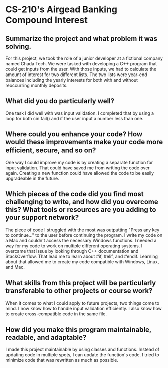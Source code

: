 # CS-210's Airgead Banking Compound Interest

## Summarize the project and what problem it was solving.

For this project, we took the role of a junior developer at a fictional company named Chada Tech. We were tasked with developing a C++ program that could get inputs from the user. With those inputs, we had to calculate the amount of interest for two different lists. The two lists were year-end balances including the yearly interests for both with and without reoccurring monthly deposits. 

## What did you do particularly well?

One task I did well with was input validation. I completed that by using a loop for both cin.fail() and if the user input a number less than one. 

## Where could you enhance your code? How would these improvements make your code more efficient, secure, and so on?

One way I could improve my code is by creating a separate function for input validation. That could have saved me from writing the code over again. Creating a new function could have allowed the code to be easily upgradeable in the future.  

## Which pieces of the code did you find most challenging to write, and how did you overcome this? What tools or resources are you adding to your support network?

The piece of code I struggled with the most was outputting "Press any key to continue..." to the user before continuing the program. I write my code on a Mac and couldn't access the necessary Windows functions. I needed a way for my code to work on multiple different operating systems. I overcame that issue by looking through C++ documentation and StackOverflow. That lead me to learn about #if, #elif, and #endif. Learning about that allowed me to create my code compatible with Windows, Linux, and Mac. 

## What skills from this project will be particularly transferable to other projects or course work?

When it comes to what I could apply to future projects, two things come to mind. I now know how to handle input validation efficiently. I also know how to create cross-compatible code in the same file.

## How did you make this program maintainable, readable, and adaptable?

I made this project maintainable by using classes and functions. Instead of updating code in multiple spots, I can update the function's code. I tried to minimize code that was rewritten as much as possible.  
